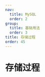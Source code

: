 ```yaml
---
nav:
  title: MySQL
  order: 2
group:
  title: 基础用法
  order: 3
title: 存储过程
order: 45
---
```


# 存储过程
